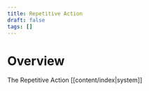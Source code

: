 ```yaml
---
title: Repetitive Action
draft: false
tags: []
---
```

# Overview
The Repetitive Action [[content/index|system]]  
